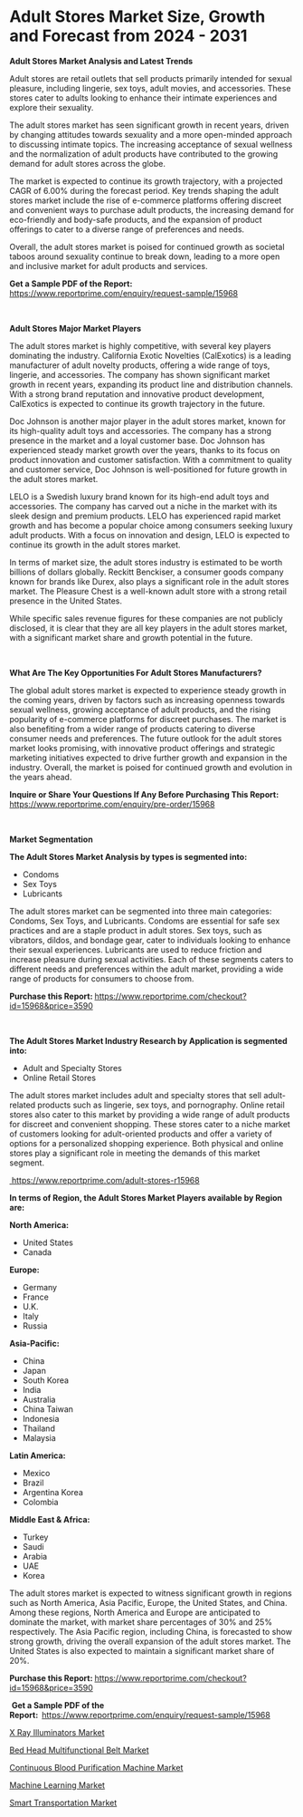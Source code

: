 <p><h1>Adult Stores Market Size, Growth and Forecast from 2024 - 2031</h1></p><p><strong>Adult Stores Market Analysis and Latest Trends</strong></p>
<p><p>Adult stores are retail outlets that sell products primarily intended for sexual pleasure, including lingerie, sex toys, adult movies, and accessories. These stores cater to adults looking to enhance their intimate experiences and explore their sexuality.</p><p>The adult stores market has seen significant growth in recent years, driven by changing attitudes towards sexuality and a more open-minded approach to discussing intimate topics. The increasing acceptance of sexual wellness and the normalization of adult products have contributed to the growing demand for adult stores across the globe.</p><p>The market is expected to continue its growth trajectory, with a projected CAGR of 6.00% during the forecast period. Key trends shaping the adult stores market include the rise of e-commerce platforms offering discreet and convenient ways to purchase adult products, the increasing demand for eco-friendly and body-safe products, and the expansion of product offerings to cater to a diverse range of preferences and needs.</p><p>Overall, the adult stores market is poised for continued growth as societal taboos around sexuality continue to break down, leading to a more open and inclusive market for adult products and services.</p></p>
<p><strong>Get a Sample PDF of the Report:&nbsp;</strong> <a href="https://www.reportprime.com/enquiry/request-sample/15968">https://www.reportprime.com/enquiry/request-sample/15968</a></p>
<p>&nbsp;</p>
<p><strong>Adult Stores Major Market Players</strong></p>
<p><p>The adult stores market is highly competitive, with several key players dominating the industry. California Exotic Novelties (CalExotics) is a leading manufacturer of adult novelty products, offering a wide range of toys, lingerie, and accessories. The company has shown significant market growth in recent years, expanding its product line and distribution channels. With a strong brand reputation and innovative product development, CalExotics is expected to continue its growth trajectory in the future.</p><p>Doc Johnson is another major player in the adult stores market, known for its high-quality adult toys and accessories. The company has a strong presence in the market and a loyal customer base. Doc Johnson has experienced steady market growth over the years, thanks to its focus on product innovation and customer satisfaction. With a commitment to quality and customer service, Doc Johnson is well-positioned for future growth in the adult stores market.</p><p>LELO is a Swedish luxury brand known for its high-end adult toys and accessories. The company has carved out a niche in the market with its sleek design and premium products. LELO has experienced rapid market growth and has become a popular choice among consumers seeking luxury adult products. With a focus on innovation and design, LELO is expected to continue its growth in the adult stores market.</p><p>In terms of market size, the adult stores industry is estimated to be worth billions of dollars globally. Reckitt Benckiser, a consumer goods company known for brands like Durex, also plays a significant role in the adult stores market. The Pleasure Chest is a well-known adult store with a strong retail presence in the United States.</p><p>While specific sales revenue figures for these companies are not publicly disclosed, it is clear that they are all key players in the adult stores market, with a significant market share and growth potential in the future.</p></p>
<p>&nbsp;</p>
<p><strong>What Are The Key Opportunities For Adult Stores Manufacturers?</strong></p>
<p><p>The global adult stores market is expected to experience steady growth in the coming years, driven by factors such as increasing openness towards sexual wellness, growing acceptance of adult products, and the rising popularity of e-commerce platforms for discreet purchases. The market is also benefiting from a wider range of products catering to diverse consumer needs and preferences. The future outlook for the adult stores market looks promising, with innovative product offerings and strategic marketing initiatives expected to drive further growth and expansion in the industry. Overall, the market is poised for continued growth and evolution in the years ahead.</p></p>
<p><strong>Inquire or Share Your Questions If Any Before Purchasing This Report:</strong> <a href="https://www.reportprime.com/enquiry/pre-order/15968">https://www.reportprime.com/enquiry/pre-order/15968</a></p>
<p>&nbsp;</p>
<p><strong>Market Segmentation</strong></p>
<p><strong>The Adult Stores Market Analysis by types is segmented into:</strong></p>
<p><ul><li>Condoms</li><li>Sex Toys</li><li>Lubricants</li></ul></p>
<p><p>The adult stores market can be segmented into three main categories: Condoms, Sex Toys, and Lubricants. Condoms are essential for safe sex practices and are a staple product in adult stores. Sex toys, such as vibrators, dildos, and bondage gear, cater to individuals looking to enhance their sexual experiences. Lubricants are used to reduce friction and increase pleasure during sexual activities. Each of these segments caters to different needs and preferences within the adult market, providing a wide range of products for consumers to choose from.</p></p>
<p><strong>Purchase this Report:&nbsp;</strong><a href="https://www.reportprime.com/checkout?id=15968&price=3590">https://www.reportprime.com/checkout?id=15968&price=3590</a></p>
<p>&nbsp;</p>
<p><strong>The Adult Stores Market Industry Research by Application is segmented into:</strong></p>
<p><ul><li>Adult and Specialty Stores</li><li>Online Retail Stores</li></ul></p>
<p><p>The adult stores market includes adult and specialty stores that sell adult-related products such as lingerie, sex toys, and pornography. Online retail stores also cater to this market by providing a wide range of adult products for discreet and convenient shopping. These stores cater to a niche market of customers looking for adult-oriented products and offer a variety of options for a personalized shopping experience. Both physical and online stores play a significant role in meeting the demands of this market segment.</p></p>
<p><a href="https://www.reportprime.com/adult-stores-r15968">&nbsp;https://www.reportprime.com/adult-stores-r15968</a></p>
<p><strong>In terms of Region, the Adult Stores Market Players available by Region are:</strong></p>
<p>
    <p> <strong> North America: </strong>
        <ul>
            <li>United States</li>
            <li>Canada</li>
        </ul>
        </p> 
    <p> <strong> Europe: </strong>
        <ul>
            <li>Germany</li>
            <li>France</li>
            <li>U.K.</li>
            <li>Italy</li>
            <li>Russia</li>
        </ul>
        </p> 
    <p> <strong> Asia-Pacific: </strong>
        <ul>
            <li>China</li>
            <li>Japan</li>
            <li>South Korea</li>
            <li>India</li>
            <li>Australia</li>
            <li>China Taiwan</li>
            <li>Indonesia</li>
            <li>Thailand</li>
            <li>Malaysia</li>
        </ul>
        </p> 
    <p> <strong> Latin America: </strong>
        <ul>
            <li>Mexico</li>
            <li>Brazil</li>
            <li>Argentina Korea</li>
            <li>Colombia</li>
        </ul>
        </p> 
    <p> <strong> Middle East & Africa: </strong>
        <ul>
            <li>Turkey</li>
            <li>Saudi</li>
            <li>Arabia</li>
            <li>UAE</li>
            <li>Korea</li>
        </ul>
    </p>
    </p>
<p><p>The adult stores market is expected to witness significant growth in regions such as North America, Asia Pacific, Europe, the United States, and China. Among these regions, North America and Europe are anticipated to dominate the market, with market share percentages of 30% and 25% respectively. The Asia Pacific region, including China, is forecasted to show strong growth, driving the overall expansion of the adult stores market. The United States is also expected to maintain a significant market share of 20%.</p></p>
<p><strong>Purchase this Report: </strong><a href="https://www.reportprime.com/checkout?id=15968&price=3590">https://www.reportprime.com/checkout?id=15968&price=3590</a></p>
<p>&nbsp;<strong>Get a Sample PDF of the Report:&nbsp;&nbsp;</strong><a href="https://www.reportprime.com/enquiry/request-sample/15968">https://www.reportprime.com/enquiry/request-sample/15968</a></p>
<p><strong></strong></p>
<p><p><a href="https://medium.com/@irwingibson2023/deep-dive-into-the-x-ray-illuminators-market-itstrends-market-segmentation-and-competitive-4697e7fb5101">X Ray Illuminators Market</a></p><p><a href="https://medium.com/@ashlybednar/strategic-insights-into-global-bed-head-multifunctional-belt-market-trends-2024-2031-covered-112891bc07df">Bed Head Multifunctional Belt Market</a></p><p><a href="https://medium.com/@foyazahmed1999_69116/continuous-blood-purification-machine-industry-analysis-report-its-market-size-share-trends-by-7eadc5632104">Continuous Blood Purification Machine Market</a></p><p><a href="https://github.com/RoccoManning/Market-Research-Report-List-6/blob/main/machine-learning-market.md">Machine Learning Market</a></p><p><a href="https://github.com/gulaimolin/Market-Research-Report-List-6/blob/main/smart-transportation-market.md">Smart Transportation Market</a></p></p>